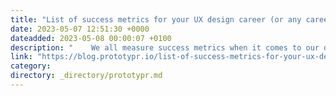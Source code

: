 ```yaml
---
title: "List of success metrics for your UX design career (or any career)"
date: 2023-05-07 12:51:30 +0000
dateadded: 2023-05-08 00:00:07 +0100
description: "    We all measure success metrics when it comes to our designs, but have we stopped to think about measuring success for our very own design…  Continue reading on Prototypr »  "
link: "https://blog.prototypr.io/list-of-success-metrics-for-your-ux-design-career-or-any-career-3e891908ee94?source=rss----eb297ea1161a---4"
category:
directory: _directory/prototypr.md
---
```

